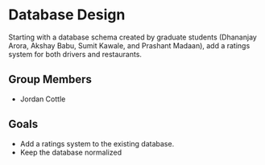 # Database Design
Starting with a database schema created by graduate students (Dhananjay Arora, Akshay Babu, Sumit Kawale, and Prashant Madaan), add a ratings system for both drivers and restaurants.

## Group Members
- Jordan Cottle

## Goals
- Add a ratings system to the existing database.
- Keep the database normalized
